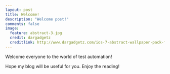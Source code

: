 ```yaml
---
layout: post
title: Welcome!
description: "Welcome post!"
comments: false
image:
  feature: abstract-3.jpg
  credit: dargadgetz
  creditlink: http://www.dargadgetz.com/ios-7-abstract-wallpaper-pack-for-iphone-5-and-ipod-touch-retina/
---
```


Welcome everyone to the world of test automation!

Hope my blog will be useful for you. Enjoy the reading!


